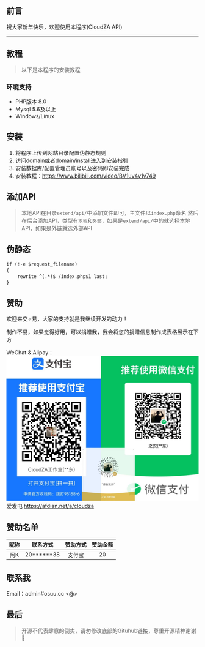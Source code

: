 ## 前言
祝大家新年快乐，欢迎使用本程序(CloudZA API)

----

## 教程
> 以下是本程序的安装教程
### 环境支持
- PHP版本 8.0
- Mysql 5.6及以上
- Windows/Linux

## 安装
1. 将程序上传到网站目录配置伪静态规则
2. 访问domain或者domain/install进入到安装指引
3. 安装数据库/配置管理员账号以及密码即安装完成
4. 安装教程：https://www.bilibili.com/video/BV1uv4y1y749

## 添加API
> 本地API在目录`extend/api/`中添加文件即可，主文件以`index.php`命名
> 然后在后台添加API，类型有`本地`和`外部`，如果是`extend/api/`中的就选择本地API，如果是外链就选外部API

## 伪静态
```nginx
if (!-e $request_filename)
{
    rewrite ^(.*)$ /index.php$1 last;
}
```
## 赞助
欢迎来交♂易，大家的支持就是我继续开发的动力！

制作不易，如果觉得好用，可以捐赠我，我会将您的捐赠信息制作成表格展示在下方

WeChat & Alipay：
![img_2.png](donation.png)
爱发电 https://afdian.net/a/cloudza

## 赞助名单
|      昵称       |    联系方式     |   赞助方式   |   赞助金额   |
|:-------------:|:-----------:|:--------:|:--------:|
|      阿K       | 20******38  |   支付宝    |    20    |

## 联系我

Email：admin#osuu.cc <@>

## 最后

> 开源不代表肆意的倒卖，请勿修改底部的Gituhub链接，尊重开源精神谢谢🌹